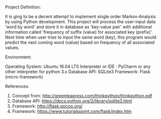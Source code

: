 Project Definition: 

It is ging to be a decent attempt to implement single order Markov-Analysis by using Python development. This project will process the user-input data 'word by word' and store it in database as 'key-value pair' with additional information called 'frequency of suffix (value) for associated key (prefix)'. Next time when user tries to input the same word (key), this program would predict the next coming word (value) based on frequency of all associated values.

Environment:

Operating System: Ubuntu 16.04 LTS
Interpreter or IDE :  PyCharm or any other interpreter for python 3.x
Database API: SQLite3
Framework: Flask (micro-framework)

References:

1. Concept from: http://greenteapress.com/thinkpython/thinkpython.pdf
2. Database API: https://docs.python.org/2/library/sqlite3.html
3. Framework: http://flask.pocoo.org/
4. Framework: https://www.tutorialspoint.com/flask/index.htm
